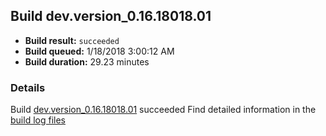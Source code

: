 ## Build dev.version_0.16.18018.01
- **Build result:** `succeeded`
- **Build queued:** 1/18/2018 3:00:12 AM
- **Build duration:** 29.23 minutes
### Details
Build [dev.version_0.16.18018.01](https://winappstudio.visualstudio.com/web/build.aspx?pcguid=a4ef43be-68ce-4195-a619-079b4d9834c2&builduri=vstfs%3a%2f%2f%2fBuild%2fBuild%2f24721) succeeded
Find detailed information in the [build log files](https://uwpctdiags.blob.core.windows.net/buildlogs/dev.version_0.16.18018.01_logs.zip)
